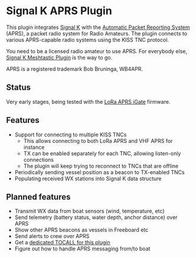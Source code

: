 Signal K APRS Plugin
====================

This plugin integrates [Signal K](https://signalk.org) with the [Automatic Packet Reporting System](https://www.aprs.org) (APRS), a packet radio system for Radio Amateurs. The plugin connects to various APRS-capable radio systems using the KISS TNC protocol.

You need to be a licensed radio amateur to use APRS. For everybody else, [Signal K Meshtastic Plugin](https://github.com/meri-imperiumi/signalk-meshtastic) is the way to go.

APRS is a registered trademark Bob Bruninga, WB4APR.

## Status

Very early stages, being tested with the [LoRa APRS iGate](https://github.com/richonguzman/LoRa_APRS_iGate) firmware.

## Features

* Support for connecting to multiple KISS TNCs
  - This allows connecting to both LoRa APRS and VHF APRS for instance
  - TX can be enabled separately for each TNC, allowing listen-only connections
  - The plugin will keep trying to reconnect to TNCs that are offline
* Periodically sending vessel position as a beacon to TX-enabled TNCs
* Populating received WX stations into Signal K data structure

## Planned features

* Transmit WX data from boat sensors (wind, temperature, etc)
* Send telemetry (battery status, water depth, anchor distance) over APRS
* Show other APRS beacons as vessels in Freeboard etc
* Send alerts to crew over APRS
* Get a [dedicated TOCALL for this plugin](https://github.com/aprsorg/aprs-deviceid/issues/244)
* Figure out how to handle APRS messaging from/to boat
